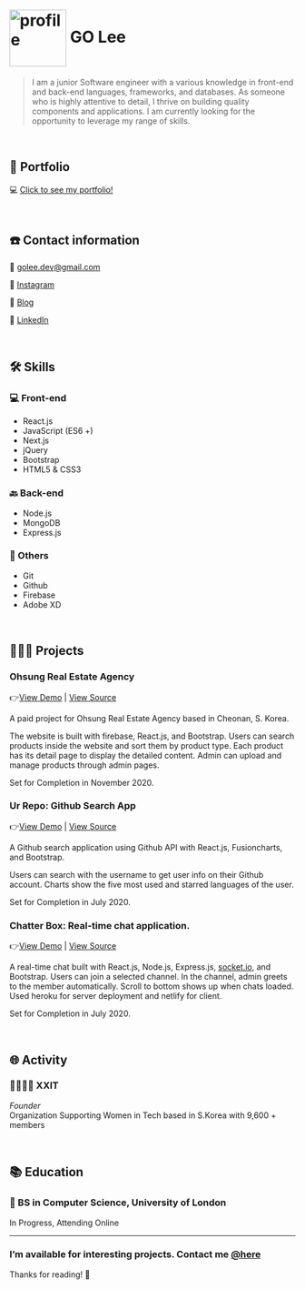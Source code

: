 
<h1 > <img src="https://user-images.githubusercontent.com/52603436/91978430-0d5b8880-ed5f-11ea-9b02-4df5d170e3e7.png" alt="profile" width="100px" align="center"> GO Lee </h1>

> I am a junior Software engineer with a various knowledge in front-end and back-end languages, frameworks, and databases. As someone who is highly attentive to detail, I thrive on building quality components and applications. I am currently looking for the opportunity to leverage my range of skills.



<br />

## 👋 Portfolio

💻  [Click to see my portfolio!](https://goleedev.github.io)

<br />

## ☎️ Contact information

📧 [golee.dev@gmail.com](mailto:golee.dev@gmail.com)

🤳 [Instagram](http://instagram.com/golee.dev)

📝 [Blog](https://golee-blog.netlify.app)

🔗 [LinkedIn](https://www.linkedin.com/in/goleedev/)

<br />

## 🛠 Skills

### 💻 Front-end

- React.js
- JavaScript (ES6 +)
- Next.js
- jQuery
- Bootstrap
- HTML5 & CSS3

### 🔙 Back-end

- Node.js
- MongoDB
- Express.js

### 👏 Others

- Git
- Github
- Firebase
- Adobe XD
  
<br/>

## **👩🏻‍💻** Projects


### Ohsung Real Estate Agency

👉[View Demo](https://www.5sungbds.com/) | [View Source](https://github.com/goleedev/ohsung-realestate)

A paid project for Ohsung Real Estate Agency based in Cheonan, S. Korea.

The website is built with firebase, React.js, and Bootstrap. Users can search products inside the website and sort them by product type. Each product has its detail page to display the detailed content. Admin can upload and manage products through admin pages.

Set for Completion in November 2020.

### Ur Repo: Github Search App

👉[View Demo](https://ur-repo.herokuapp.com/) [](https://github-search-goleedev.netlify.app/)| [View Source](https://github.com/goleedev/ur-repo) 

A Github search application using Github API with React.js, Fusioncharts, and Bootstrap. 

Users can search with the username to get user info on their Github account. Charts show the five most used and starred languages of the user.

Set for Completion in July 2020.

### Chatter Box: Real-time chat application.

👉[View Demo](http://chatter-box-goleedev.netlify.app) | [View Source](https://github.com/goleedev/chat-box)

A real-time chat built with React.js, Node.js, Express.js, [socket.io](http://socket.io), and Bootstrap.
Users can join a selected channel. In the channel, admin greets to the member automatically. Scroll to bottom shows up when chats loaded. Used heroku for server deployment and netlify for client.

Set for Completion in July 2020.

<br/>

## 🌐 Activity

### 👩‍👩‍👧‍👧 XXIT

*Founder* <br/>
Organization Supporting Women in Tech based in S.Korea with 9,600 + members 

<br/>

## 📚 Education

### 👾 BS in Computer Science, University of London

In Progress, Attending Online

---
### I’m available for interesting projects. Contact me [@here](mailto:golee.dev@gmail.com)

Thanks for reading! 👋
